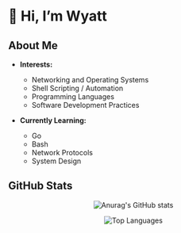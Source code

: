 # 👋 Hi, I’m Wyatt

## About Me
- **Interests:**
  - Networking and Operating Systems
  - Shell Scripting / Automation
  - Programming Languages
  - Software Development Practices

- **Currently Learning:**
  - Go
  - Bash
  - Network Protocols
  - System Design

## GitHub Stats

<div align="center">

![Anurag's GitHub stats](https://github-readme-stats.vercel.app/api?username=WyattBram&theme=onedark&hide=prs&card_length=10000)

![Top Languages](https://github-readme-stats.vercel.app/api/top-langs/?username=WyattBram&layout=compact&theme=onedark&hide=AMPL&size_weight=0.5&count_weight=0.5)

</div>











<!---
WyattBram/WyattBram is a ✨ special ✨ repository because its `README.md` (this file) appears on your GitHub profile.
You can click the Preview link to take a look at your changes.
--->
